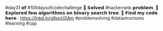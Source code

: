 #day31 𝗼𝗳 #100daysofcodechallenge
🎯 𝗦𝗼𝗹𝘃𝗲𝗱 #hackerrank 𝗽𝗿𝗼𝗯𝗹𝗲𝗺.
🎯 𝗘𝘅𝗽𝗹𝗼𝗿𝗲𝗱 𝗳𝗲𝘄 𝗮𝗹𝗴𝗼𝗿𝗶𝘁𝗵𝗺𝘀 𝗼𝗻 𝗯𝗶𝗻𝗮𝗿𝘆 𝘀𝗲𝗮𝗿𝗰𝗵 𝘁𝗿𝗲𝗲.
🎯 𝗙𝗶𝗻𝗱 𝗺𝘆 𝗰𝗼𝗱𝗲 𝗵𝗲𝗿𝗲 : https://lnkd.in/g9xnUGAm
#problemsolving #datastructures #learning #cpp
